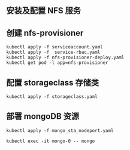 ## 安装及配置 NFS 服务

## 创建 nfs-provisioner

```
kubectl apply -f serviceaccount.yaml
kubectl apply -f  service-rbac.yaml
kubectl apply -f nfs-provisioner-deploy.yaml
kubectl get pod -l app=nfs-provisioner
```

## 配置 storageclass 存储类

```
kubectl apply -f storageclass.yaml
```

## 部署 mongoDB 资源

```
kubectl apply -f mongo_sta_nodeport.yaml
```

```
kubectl exec -it mongo-0 -- mongo
```

##
